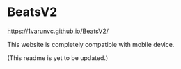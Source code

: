 # BeatsV2
https://1varunvc.github.io/BeatsV2/

This website is completely compatible with mobile device.

(This readme is yet to be updated.)

